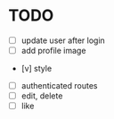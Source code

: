 # TODO

- [ ] update user after login
- [ ] add profile image
- [v] style
- [ ] authenticated routes
- [ ] edit, delete
- [ ] like
